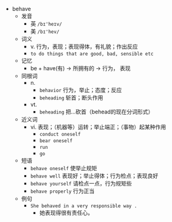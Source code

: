 - behave
  - 发音
    - 英 `/bɪ'heɪv/`
    - 美 `/bɪ'hev/`
  - 词义
    - v. 行为，表现；表现得体，有礼貌；作出反应
    - `to do things that are good, bad, sensible etc`
  - 记忆
    - be + have(有) → 所拥有的 → 行为， 表现
  - 同根词
    - n.
      - `behavior` 行为，举止；态度；反应
      - `beheading` 斩首；断头作用
    - vt.
      - `beheading` 把…砍首（behead的现在分词形式）
  - 近义词
    - vi. 表现；（机器等）运转；举止端正；（事物）起某种作用
      - `conduct oneself`
      - `bear oneself`
      - `run`
      - `go`
  - 短语
    - `behave oneself` 使举止规矩 
    - `behave well` 表现好；举止得体；行为检点；表现良好 
    - `behave yourself` 请检点一点，行为规矩些 
    - `behave properly` 行为正当 
  - 例句
    - `She behaved in a very responsible way .`
      - 她表现得很有责任心。

